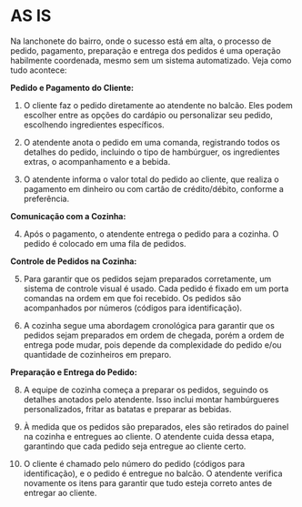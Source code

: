 # AS IS

Na lanchonete do bairro, onde o sucesso está em alta, o processo de pedido, pagamento, preparação e entrega dos pedidos é uma operação habilmente coordenada, mesmo sem um sistema automatizado. Veja como tudo acontece:

**Pedido e Pagamento do Cliente:**

1. O cliente faz o pedido diretamente ao atendente no balcão. Eles podem escolher entre as opções do cardápio ou personalizar seu pedido, escolhendo ingredientes específicos.

2. O atendente anota o pedido em uma comanda, registrando todos os detalhes do pedido, incluindo o tipo de hambúrguer, os ingredientes extras, o acompanhamento e a bebida.

3. O atendente informa o valor total do pedido ao cliente, que realiza o pagamento em dinheiro ou com cartão de crédito/débito, conforme a preferência.

**Comunicação com a Cozinha:**

4. Após o pagamento, o atendente entrega o pedido para a cozinha. O pedido é colocado em uma fila de pedidos.

**Controle de Pedidos na Cozinha:**

5. Para garantir que os pedidos sejam preparados corretamente, um sistema de controle visual é usado. Cada pedido é fixado em um porta comandas na ordem em que foi recebido. Os pedidos são acompanhados por números (códigos para identificação).

6. A cozinha segue uma abordagem cronológica para garantir que os pedidos sejam preparados em ordem de chegada, porém a ordem de entrega pode mudar, pois depende da complexidade do pedido e/ou quantidade de cozinheiros em preparo.

**Preparação e Entrega do Pedido:**

8. A equipe de cozinha começa a preparar os pedidos, seguindo os detalhes anotados pelo atendente. Isso inclui montar hambúrgueres personalizados, fritar as batatas e preparar as bebidas.

9. À medida que os pedidos são preparados, eles são retirados do painel na cozinha e entregues ao cliente. O atendente cuida dessa etapa, garantindo que cada pedido seja entregue ao cliente certo.

10. O cliente é chamado pelo número do pedido (códigos para identificação), e o pedido é entregue no balcão. O atendente verifica novamente os itens para garantir que tudo esteja correto antes de entregar ao cliente.
